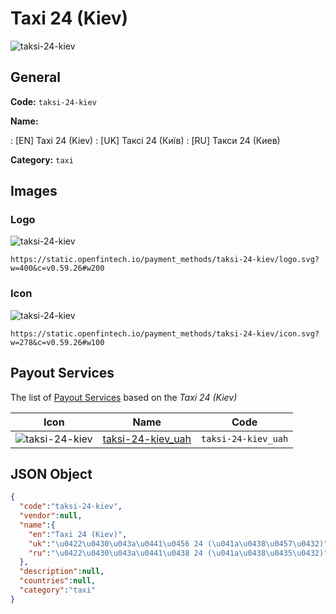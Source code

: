 
# Taxi 24 (Kiev) 
![taksi-24-kiev](https://static.openfintech.io/payment_methods/taksi-24-kiev/logo.svg?w=400&c=v0.59.26#w200)  

## General 
**Code:** `taksi-24-kiev` 
 
**Name:** 
 
:	[EN] Taxi 24 (Kiev) 
:	[UK] Таксі 24 (Київ) 
:	[RU] Такси 24 (Киев) 
 
**Category:** `taxi` 
 

## Images 

### Logo 
![taksi-24-kiev](https://static.openfintech.io/payment_methods/taksi-24-kiev/logo.svg?w=400&c=v0.59.26#w200)  

```
https://static.openfintech.io/payment_methods/taksi-24-kiev/logo.svg?w=400&c=v0.59.26#w200
```  

### Icon 
![taksi-24-kiev](https://static.openfintech.io/payment_methods/taksi-24-kiev/icon.svg?w=278&c=v0.59.26#w100)  

```
https://static.openfintech.io/payment_methods/taksi-24-kiev/icon.svg?w=278&c=v0.59.26#w100
```  

## Payout Services 
 
The list of [Payout Services](/payout-services/) based on the _Taxi 24 (Kiev)_ 

|Icon|Name|Code| 
|:---:|:---:|:---:| 
|![taksi-24-kiev](https://static.openfintech.io/payout_methods/taksi-24-kiev/icon.svg?w=278&c=v0.59.26#w40) |[taksi-24-kiev_uah](/payout-services/taksi-24-kiev_uah/)|`taksi-24-kiev_uah`| 
 

## JSON Object 

```json
{
  "code":"taksi-24-kiev",
  "vendor":null,
  "name":{
    "en":"Taxi 24 (Kiev)",
    "uk":"\u0422\u0430\u043a\u0441\u0456 24 (\u041a\u0438\u0457\u0432)",
    "ru":"\u0422\u0430\u043a\u0441\u0438 24 (\u041a\u0438\u0435\u0432)"
  },
  "description":null,
  "countries":null,
  "category":"taxi"
}
```  
